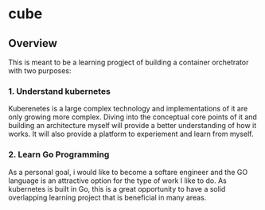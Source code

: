 # cube

## Overview

This is meant to be a learning progject of building a container orchetrator with two purposes: 

### 1. Understand kubernetes

Kuberenetes is a large complex technology and implementations of it are only growing more complex. Diving into the conceptual core points of it and building an architecture myself will provide a better understanding of how it works. It will also provide a platform to experiement and learn from myself. 

### 2. Learn Go Programming

As a personal goal, i would like to become a softare engineer and the GO language is an attractive option for the type of work I like to do. As kubernetes is built in Go, this is a great opportunity to have a solid overlapping learning project that is beneficial in many areas. 

